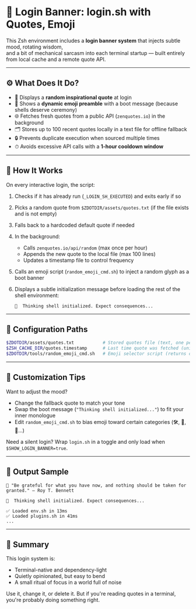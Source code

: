 # 🌟 Login Banner: **login.sh**  with Quotes, Emoji

This Zsh environment includes a **login banner system** that injects subtle mood, rotating wisdom,  
and a bit of mechanical sarcasm into each terminal startup — built entirely from local cache and a remote quote API.

---

## ⚙️ What Does It Do?

- 📜 Displays a **random inspirational quote** at login
- 🧠 Shows a **dynamic emoji preamble** with a boot message (because shells deserve ceremony)
- 🌐 Fetches fresh quotes from a public API (`zenquotes.io`) in the background
- 🗂 Stores up to 100 recent quotes locally in a text file for offline fallback
- 🔒 Prevents duplicate execution when sourced multiple times
- ⏱ Avoids excessive API calls with a **1-hour cooldown window**

---

## 🧾 How It Works

On every interactive login, the script:

1. Checks if it has already run (`_LOGIN_SH_EXECUTED`) and exits early if so
2. Picks a random quote from `$ZDOTDIR/assets/quotes.txt` (if the file exists and is not empty)
3. Falls back to a hardcoded default quote if needed
4. In the background:
   - Calls `zenquotes.io/api/random` (max once per hour)
   - Appends the new quote to the local file (max 100 lines)
   - Updates a timestamp file to control frequency
5. Calls an emoji script (`random_emoji_cmd.sh`) to inject a random glyph as a boot banner
6. Displays a subtle initialization message before loading the rest of the shell environment:

   ```text
   🌵  Thinking shell initialized. Expect consequences...
   ```

---

## 🧰 Configuration Paths

```zsh
$ZDOTDIR/assets/quotes.txt           # Stored quotes file (text, one per line)
$ZSH_CACHE_DIR/quotes.timestamp      # Last time quote was fetched (unix timestamp)
$ZDOTDIR/tools/random_emoji_cmd.sh   # Emoji selector script (returns one emoji per call)
```

---

## 🌿 Customization Tips

Want to adjust the mood?

- Change the fallback quote to match your tone
- Swap the boot message (`"Thinking shell initialized..."`) to fit your inner monologue
- Edit `random_emoji_cmd.sh` to bias emoji toward certain categories (🛠️, 🌊, 🔮…)

Need a silent login? Wrap `login.sh` in a toggle and only load when `$SHOW_LOGIN_BANNER=true`.

---

## 🔁 Output Sample

```text
📜 "Be grateful for what you have now, and nothing should be taken for granted." — Roy T. Bennett

🌵  Thinking shell initialized. Expect consequences...

✅ Loaded env.sh in 13ms
✅ Loaded plugins.sh in 41ms
...
```

---

## 🧠 Summary

This login system is:

- Terminal-native and dependency-light
- Quietly opinionated, but easy to bend
- A small ritual of focus in a world full of noise

Use it, change it, or delete it. But if you're reading quotes in a terminal,  
you're probably doing something right.
